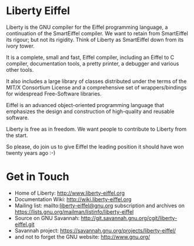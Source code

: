 Liberty Eiffel
==============

Liberty is the GNU compiler for the Eiffel programming language, a
continuation of the SmartEiffel compiler. We want to retain from
SmartEiffel its rigour; but not its rigidity. Think of Liberty as
SmartEiffel down from its ivory tower.

It is a complete, small and fast, Eiffel compiler, including an
Eiffel to C compiler, documentation tools, a pretty printer, a
debugger and various other tools.

It also includes a large library of classes distributed under the
terms of the MIT/X Consortium License and a comprehensive set of
wrappers/bindings for widespread Free-Software libraries.

Eiffel is an advanced object-oriented programming language that
emphasizes the design and construction of high-quality and reusable
software. 

Liberty is free as in freedom. We want people to contribute to Liberty
from the start.

So please, do join us to give Eiffel the leading position it should
have won twenty years ago :-)

Get in Touch
============
 * Home of Liberty: http://www.liberty-eiffel.org
 * Documentation Wiki: http://wiki.liberty-eiffel.org
 * Mailing list: mailto:liberty-eiffel@gnu.org subscription and
   archives on https://lists.gnu.org/mailman/listinfo/liberty-eiffel
 * Source on GNU Savannah: http://git.savannah.gnu.org/cgit/liberty-eiffel.git
 * Savannah project: https://savannah.gnu.org/projects/liberty-eiffel/
 * and not to forget the GNU website: http://www.gnu.org/
